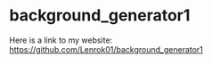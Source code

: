 # background_generator1
Here is a link to my website:  
https://github.com/Lenrok01/background_generator1
